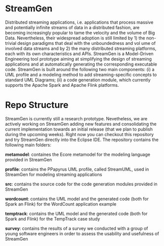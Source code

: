 # StreamGen

Distributed streaming applications, i.e. applications that process massive and potentially infinite streams of data in a distributed fashion, are becoming increasingly popular to tame the velocity and the volume of Big Data. Nevertheless, their widespread adoption is still limited by 1) the non-trivial design paradigms that deal with the unboundedness and vol ume of involved data streams and by 2) the many distributed streaming platforms, each with its own characteristics and APIs. StreamGen is a Model-Driven Engineering tool prototype aiming at simplifying the design of streaming applications and at automatically generating the corresponding executable code. StreamGen is built around the following two main components: (i) a UML profile and a modeling method to add streaming-specific concepts to standard UML Diagrams; (ii) a code generation module, which currently supports the Apache Spark and Apache Flink platforms. 

# Repo Structure

StreamGen is currently still a research prototype. Nevetheless, we are actively working on StreamGen adding new features and consolidating the current implementation towards an initial release (that we plan to publish during the upcoming weeks). Right now you can checkout this repository and try StreamGen directly into the Eclipse IDE. The repository contains the following main folders:


**metamodel**: containes the Ecore metamodel for the modeling language provided in StreamGen

**profile**: contains the PPapyrus UML profile, called StreamUML, used in StreamGen for modeling streaming applications

**src**: contains the source code for the code generation modules provided in StreamGen

**wordcount**: contains the UML model and the generated code (both for Spark an Flink) for the WordCount application example

**temptrack**: contains the UML model and the generated code (both for Spark and Flink) for the TempTrack case study

**survey**: contains the results of a survey we conducted with a group of young software engineers in order to assess the usability and usefulness of StreamGen

